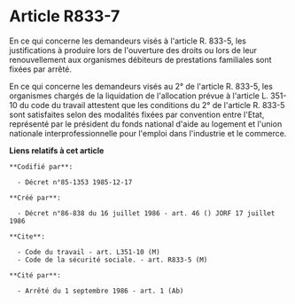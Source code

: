 # Article R833-7

En ce qui concerne les demandeurs visés à l'article R. 833-5, les justifications à produire lors de l'ouverture des droits ou
lors de leur renouvellement aux organismes débiteurs de prestations familiales sont fixées par arrêté.

En ce qui concerne les demandeurs visés au 2° de l'article R. 833-5, les organismes chargés de la liquidation de l'allocation
prévue à l'article L. 351-10 du code du travail attestent que les conditions du 2° de l'article R. 833-5 sont satisfaites
selon des modalités fixées par convention entre l'Etat, représenté par le président du fonds national d'aide au logement et
l'union nationale interprofessionnelle pour l'emploi dans l'industrie et le commerce.

**Liens relatifs à cet article**

	**Codifié par**:

	  - Décret n°85-1353 1985-12-17

	**Créé par**:

	  - Décret n°86-838 du 16 juillet 1986 - art. 46 () JORF 17 juillet 1986

	**Cite**:

	  - Code du travail - art. L351-10 (M)
	  - Code de la sécurité sociale. - art. R833-5 (M)

	**Cité par**:

	  - Arrêté du 1 septembre 1986 - art. 1 (Ab)
